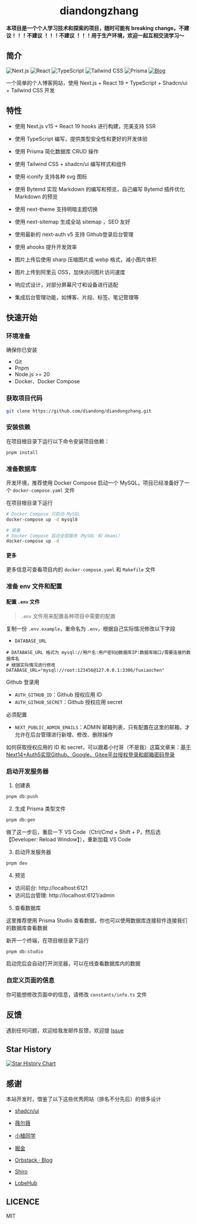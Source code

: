 # <div align="center">diandongzhang</div>

**本项目是一个个人学习技术和探索的项目，随时可能有 breaking change。不建议！！！不建议 ！！！不建议 ！！！用于生产环境，欢迎一起互相交流学习～**

## 简介

![Next.js](https://img.shields.io/badge/Next.js-000?logo=nextdotjs&logoColor=fff&style=for-the-badge)
![React](https://img.shields.io/badge/React-20232A?style=for-the-badge&logo=react&logoColor=61DAFB)
![TypeScript](https://img.shields.io/badge/TypeScript-007ACC?style=for-the-badge&logo=typescript&logoColor=white)
![Tailwind CSS](https://img.shields.io/badge/Tailwind_CSS-38B2AC?style=for-the-badge&logo=tailwind-css&logoColor=white)
![Prisma](https://img.shields.io/badge/Prisma-3982CE?style=for-the-badge&logo=Prisma&logoColor=white)
[![Blog](https://img.shields.io/badge/-fuxiaochen.com-0ea5e9?style=for-the-badge&logo=Bloglovin&logoColor=white&label=个人博客)](https://fuxiaochen.com/)

一个简单的个人博客网站，使用 Next.js + React 19 + TypeScript + Shadcn/ui + Tailwind CSS 开发

## 特性

- 使用 Next.js v15 + React 19 hooks 进行构建，完美支持 SSR

- 使用 TypeScript 编写，提供类型安全性和更好的开发体验

- 使用 Prisma 简化数据库 CRUD 操作

- 使用 Tailwind CSS + shadcn/ui 编写样式和组件

- 使用 iconify 支持各种 svg 图标

- 使用 Bytemd 实现 Markdown 的编写和预览，自己编写 Bytemd 插件优化 Markdown 的预览

- 使用 next-theme 支持明暗主题切换

- 使用 next-sitemap 生成全站 sitemap ，SEO 友好

- 使用最新的 next-auth v5 支持 Github登录后台管理

- 使用 ahooks 提升开发效率

- 图片上传后使用 sharp 压缩图片成 webp 格式，减小图片体积

- 图片上传到阿里云 OSS，加快访问图片访问速度

- 响应式设计，对部分屏幕尺寸和设备进行适配

- 集成后台管理功能，如博客、片段、标签、笔记管理等

## 快速开始

### 环境准备

确保你已安装

- Git
- Pnpm
- Node.js >= 20
- Docker、Docker Compose

### 获取项目代码

```bash
git clone https://github.com/diandong/diandongzhang.git
```

### 安装依赖

在项目根目录下运行以下命令安装项目依赖：

```bash
pnpm install
```

### 准备数据库

开发环境，推荐使用 Docker Compose 启动一个 MySQL，项目已经准备好了一个 `docker-compose.yaml` 文件

在项目根目录下运行

```bash
# Docker Compose 只启动 MySQL
docker-compose up -d mysql8

# 或者
# Docker Compose 启动全部服务（MySQL 和 Umami）
docker-compose up -d
```

#### 更多

更多信息可查看项目内的 `docker-compose.yaml` 和 `Makefile` 文件

### 准备 env 文件和配置

#### 配置 `.env` 文件

> `.env` 文件用来配置各种项目中需要的配置

复制一份 `.env.example`，重命名为 `.env`，根据自己实际情况修改以下字段

- `DATABASE_URL`

```.env
# DATABASE_URL 格式为 mysql://用户名:用户密码@数据库IP:数据库端口/需要连接的数据库名
# 根据实际情况进行修改
DATABASE_URL="mysql://root:123456@127.0.0.1:3306/fuxiaochen"
```

Github 登录用

- `AUTH_GITHUB_ID`：Github 授权应用 ID
- `AUTH_GITHUB_SECRET`：Github 授权应用 secret

必须配置

- `NEXT_PUBLIC_ADMIN_EMAILS`：ADMIN 邮箱列表，只有配置在这里的邮箱，才允许在后台管理进行新增、修改、删除操作

如何获取授权应用的 ID 和 secret，可以跟着小付哥（不是我）这篇文章来：[基于Next14+Auth5实现Github、Google、Gitee平台授权登录和邮箱密码登录](https://juejin.cn/post/7329736763060518931)

### 启动开发服务器

1. 创建表

```bash
pnpm db:push
```

2. 生成 Prisma 类型文件

```bash
pnpm db:gen
```

做了这一步后，重启一下 VS Code（Ctrl/Cmd + Shift + P，然后选 【Developer: Reload Window】），重新加载 VS Code

3. 启动开发服务器

```bash
pnpm dev
```

4. 预览

- 访问前台: http://localhost:6121
- 访问后台管理: http://localhost:6121/admin

5. 查看数据库

这里推荐使用 Prisma Studio 查看数据，你也可以使用数据库连接软件连接我们的数据库查看数据

新开一个终端，在项目根目录下运行

```bash
pnpm db:studio
```

启动完后会自动打开浏览器，可以在线查看数据库内的数据

### 自定义页面的信息

你可能想修改页面中的信息，请修改 `constants/info.ts` 文件

## 反馈

遇到任何问题，欢迎给我发邮件反馈，欢迎提 [Issue](https://github.com/diandong/diandongzhang/issues)

## Star History

<a href="https://star-history.com/#diandong/diandongzhang&Date">
 <picture>
   <source media="(prefers-color-scheme: dark)" srcset="https://api.star-history.com/svg?repos=diandong/diandongzhang&type=Date&theme=dark" />
   <source media="(prefers-color-scheme: light)" srcset="https://api.star-history.com/svg?repos=diandong/diandongzhang&type=Date" />
   <img alt="Star History Chart" src="https://api.star-history.com/svg?repos=diandong/diandongzhang&type=Date" />
 </picture>
</a>

## 感谢

本站开发时，借鉴了以下这些优秀网站（排名不分先后）的很多设计

- [shadcn/ui](https://ui.shadcn.com/)

- [薇尔薇](https://vio.vin/)

- [小植同学](https://blog.xiaoztx.top/)

- [掘金](https://juejin.cn/extension)

- [Orbstack · Blog](https://orbstack.dev/blog)

- [Shiro](https://github.com/Innei/Shiro)

- [LobeHub](https://lobehub.com/zh/blog)

## LICENCE

MIT

